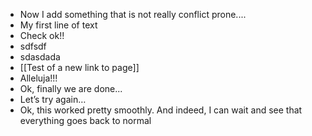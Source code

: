 - Now I add something that is not really conflict prone....
- My first line of text
- Check ok!!
- sdfsdf
- sdasdada
- [[Test of a new link to page]]
- Alleluja!!!
- Ok, finally we are done...
- Let’s try again…
- Ok, this worked pretty smoothly. And indeed, I can wait and see that everything goes back to normal